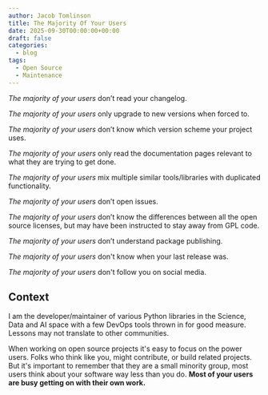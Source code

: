 ```yaml
---
author: Jacob Tomlinson
title: The Majority Of Your Users
date: 2025-09-30T00:00:00+00:00
draft: false
categories:
  - blog
tags:
  - Open Source
  - Maintenance
---
```


_The majority of your users_ don’t read your changelog. 

_The majority of your users_ only upgrade to new versions when forced to. 

_The majority of your users_ don’t know which version scheme your project uses. 

_The majority of your users_ only read the documentation pages relevant to what they are trying to get done. 

_The majority of your users_ mix multiple similar tools/libraries with duplicated functionality.

_The majority of your users_ don’t open issues. 

_The majority of your users_ don’t know the differences between all the open source licenses, but may have been instructed to stay away from GPL code. 

_The majority of your users_ don’t understand package publishing. 

_The majority of your users_ don't know when your last release was.

_The majority of your users_ don't follow you on social media.

## Context

I am the developer/maintainer of various Python libraries in the Science, Data and AI space with a few DevOps tools thrown in for good measure. Lessons may not translate to other communities.

When working on open source projects it's easy to focus on the power users. Folks who think like you, might contribute, or build related projects. But it's important to remember that they are a small minority group, most users think about your software way less than you do. **Most of your users are busy getting on with their own work.**
